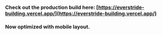 ### Check out the production build here: [https://everstride-building.vercel.app/](https://everstride-building.vercel.app/)
### Now optimized with mobile layout.

